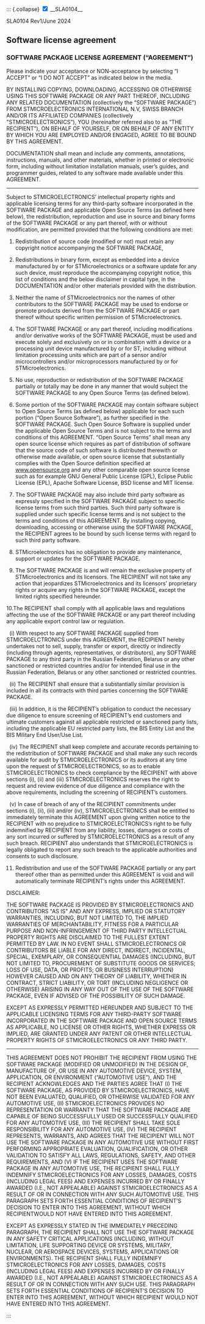 </div>
::: {.collapse}
<input type="checkbox" id="collapse-section1" checked aria-hidden="true">
<label for="collapse-section1" aria-hidden="true">__SLA0104__</label>
<div>

SLA0104 Rev1/June 2024

## Software license agreement

### __SOFTWARE PACKAGE LICENSE AGREEMENT (“AGREEMENT”)__

Please indicate your acceptance or NON-acceptance by selecting “I ACCEPT” or “I DO NOT ACCEPT” as indicated below in the media.

BY INSTALLING COPYING, DOWNLOADING, ACCESSING OR OTHERWISE USING THIS SOFTWARE PACKAGE OR ANY PART THEREOF, INCLUDING ANY RELATED DOCUMENTATION (collectively the “SOFTWARE PACKAGE”) FROM STMICROELECTRONICS INTERNATIONAL N.V, SWISS BRANCH AND/OR ITS AFFILIATED COMPANIES (collectively "STMICROELECTRONICS”), YOU (hereinafter referred also to as “THE RECIPIENT”), ON BEHALF OF YOURSELF, OR ON BEHALF OF ANY ENTITY BY WHICH YOU ARE EMPLOYED AND/OR ENGAGED, AGREE TO BE BOUND BY THIS
AGREEMENT.

DOCUMENTATION shall mean and include any comments, annotations, instructions, manuals, and other materials, whether in
printed or electronic form, including without limitation installation manuals, user’s guides, and programmer guides, related to any
software made available under this AGREEMENT.

----------------------------------------

Subject to STMICROELECTRONICS’ intellectual property rights and applicable licensing terms for any third-party software incorporated in the SOFTWARE PACKAGE and applicable Open Source Terms (as defined here below), the redistribution, reproduction and use in source and binary forms of the SOFTWARE PACKAGE or any part thereof, with or without modification, are permitted provided that the following conditions are met:

1. Redistribution of source code (modified or not) must retain any copyright notice accompanying the SOFTWARE PACKAGE,

2. Redistributions in binary form, except as embedded into a device manufactured by or for STMicroelectronics or a software update for any such device, must reproduce the accompanying copyright notice, this list of conditions and the below disclaimer in capital type, in the DOCUMENTATION and/or other materials provided with the distribution.

3. Neither the name of STMicroelectronics nor the names of other contributors to the SOFTWARE PACKAGE may be used to endorse or promote products derived from the SOFTWARE PACKAGE or part thereof without specific written permission of STMicroelectronics.

4. The SOFTWARE PACKAGE or any part thereof, including modifications and/or derivative works of the SOFTWARE PACKAGE, must be used and execute solely and exclusively on or in combination with a device or a processing unit device manufactured by or for ST, including without limitation processing units which are part of a sensor and/or microcontrollers and/or microprocessors manufactured by or for STMicroelectronics.

5. No use, reproduction or redistribution of the SOFTWARE PACKAGE partially or totally may be done in any manner that would subject the SOFTWARE PACKAGE to any Open Source Terms (as defined below).

6. Some portion of the SOFTWARE PACKAGE may contain software subject to Open Source Terms (as defined below) applicable for each such portion (“Open Source Software”), as further specified in the SOFTWARE PACKAGE. Such Open Source Software is supplied under the applicable Open Source Terms and is not subject to the terms and conditions of this AGREEMENT. “Open Source Terms” shall mean any open source license which requires as part of distribution of software that the source code of such software is distributed therewith or otherwise made available, or open source license that substantially complies with the Open Source definition specified at www.opensource.org and any other comparable open source license such as for example GNU General Public License (GPL), Eclipse Public License (EPL), Apache Software License, BSD license and MIT license.

7. The SOFTWARE PACKAGE may also include third party software as expressly specified in the SOFTWARE PACKAGE subject to specific license terms from such third parties. Such third party software is supplied under such specific license terms and is not subject to the terms and conditions of this AGREEMENT. By installing copying, downloading, accessing or otherwise using the SOFTWARE PACKAGE, the RECIPIENT agrees to be bound by such license terms with regard to such third party software.

8. STMicroelectronics has no obligation to provide any maintenance, support or updates for the SOFTWARE PACKAGE.

9. The SOFTWARE PACKAGE is and will remain the exclusive property of STMicroelectronics and its licensors. The RECIPIENT will not take any action that jeopardizes STMicroelectronics and its licensors' proprietary rights or acquire any rights in the SOFTWARE PACKAGE, except the limited rights specified hereunder.

10.The RECIPIENT shall comply with all applicable laws and regulations affecting the use of the SOFTWARE PACKAGE or any part thereof including any applicable export control law or regulation.

&nbsp;&nbsp;(i) With respect to any SOFTWARE PACKAGE supplied from STMICROELCTRONICS under this AGREEMENT, the RECIPIENT hereby undertakes not to sell, supply, transfer or export, directly or indirectly (including through agents, representatives, or distributors), any SOFTWARE PACKAGE to any third party in the Russian Federation, Belarus or any other sanctioned or restricted countries and/or for intended final use in the Russian Federation, Belarus or any other sanctioned or restricted countries.

&nbsp;&nbsp;(ii) The RECIPIENT shall ensure that a substantially similar provision is included in all its contracts with third parties concerning the SOFTWARE PACKAGE.

&nbsp;&nbsp;(iii) In addition, it is the RECIPIENT’s obligation to conduct the necessary due diligence to ensure screening of RECIPIENT’s end customers and ultimate customers against all applicable restricted or sanctioned party lists, including the applicable EU restricted party lists, the BIS Entity List and the BIS Military End User/Use List.

&nbsp;&nbsp;(iv) The RECIPIENT shall keep complete and accurate records pertaining to the redistribution of SOFTWARE PACKAGE and shall make any such records available for audit by STMICROELECTRONICS or its auditors at any time upon the request of STMICROELECTRONICS, so as to enable STMICROELECTRONICS to check compliance by the RECIPIENT with above sections (i), (ii) and (iii) STMICROELECTRONICS reserves the right to request and review evidence of due diligence and compliance with the above requirements, including the screening of RECIPIENT’s customers.

&nbsp;&nbsp;(v) In case of breach of any of the RECIPIENT commitments under sections (i), (ii), (iii) and/or (iv), STMICROELECTRONICS shall be entitled to immediately terminate this AGREEMENT upon giving written notice to the RECIPIENT with no prejudice to STMICROELECTRONICS’s right to be fully indemnified by RECIPIENT from any liability, losses, damages or costs of any sort incurred or suffered by STMICROELECTRONICS as a result of any such breach.  RECIPIENT also understands that STMICROELECTRONICS is legally obligated to report any such breach to the applicable authorities and consents to such disclosure.

11. Redistribution and use of the SOFTWARE PACKAGE partially or any part thereof other than as permitted under this AGREEMENT is void and will automatically terminate RECIPIENT’s rights under this AGREEMENT.

DISCLAIMER:

THE SOFTWARE PACKAGE IS PROVIDED BY STMICROELECTRONICS AND CONTRIBUTORS "AS IS" AND ANY EXPRESS, IMPLIED OR STATUTORY WARRANTIES, INCLUDING, BUT NOT LIMITED TO, THE IMPLIED WARRANTIES OF MERCHANTABILITY, FITNESS FOR A PARTICULAR PURPOSE AND NON-INFRINGEMENT OF THIRD PARTY INTELLECTUAL PROPERTY RIGHTS ARE DISCLAIMED TO THE FULLEST EXTENT PERMITTED BY LAW. IN NO EVENT SHALL STMICROELECTRONICS OR CONTRIBUTORS BE LIABLE FOR ANY DIRECT, INDIRECT, INCIDENTAL, SPECIAL, EXEMPLARY, OR CONSEQUENTIAL DAMAGES (INCLUDING, BUT NOT LIMITED TO, PROCUREMENT OF SUBSTITUTE GOODS OR SERVICES; LOSS OF USE, DATA, OR PROFITS; OR BUSINESS INTERRUPTION) HOWEVER CAUSED AND ON ANY THEORY OF LIABILITY, WHETHER IN CONTRACT, STRICT LIABILITY, OR TORT (INCLUDING NEGLIGENCE OR OTHERWISE) ARISING IN ANY WAY OUT OF THE USE OF THE SOFTWARE PACKAGE, EVEN IF ADVISED OF THE POSSIBILITY OF SUCH DAMAGE.

EXCEPT AS EXPRESSLY PERMITTED HEREUNDER AND SUBJECT TO THE APPLICABLE LICENSING TERMS FOR ANY THIRD-PARTY SOFTWARE INCORPORATED IN THE SOFTWARE PACKAGE AND OPEN SOURCE TERMS AS APPLICABLE, NO LICENSE OR OTHER RIGHTS, WHETHER EXPRESS OR IMPLIED, ARE GRANTED UNDER ANY PATENT OR OTHER INTELLECTUAL PROPERTY RIGHTS OF STMICROELECTRONICS OR ANY THIRD PARTY.

----------------------------------------

THIS AGREEMENT DOES NOT PROHIBIT THE RECIPIENT FROM USING THE SOFTWARE PACKAGE (MODIFIED OR UNMODIFIED) IN THE DESIGN OF, MANUFACTURE OF, OR USE IN ANY AUTOMOTIVE DEVICE, SYSTEM, APPLICATION, OR ENVIRONMENT (“AUTOMOTIVE USE”), AND THE RECIPIENT ACKNOWLEDGES AND THE PARTIES AGREE THAT (I) THE SOFTWARE PACKAGE, AS PROVIDED BY STMICROELECTRONICS, HAVE NOT BEEN EVALUATED, QUALIFIED, OR OTHERWISE VALIDATED FOR ANY AUTOMOTIVE USE, (II) STMICROELECTRONICS PROVIDES NO REPRESENTATION OR WARRANTY THAT THE SOFTWARE PACKAGE ARE CAPABLE OF BEING SUCCESSFULLY USED OR SUCCESSFULLY QUALIFIED FOR ANY AUTOMOTIVE USE, (III) THE RECIPIENT SHALL TAKE SOLE RESPONSIBILITY FOR ANY AUTOMOTIVE USE, (IV) THE RECIPIENT REPRESENTS, WARRANTS, AND AGREES THAT THE RECIPIENT WILL NOT USE THE SOFTWARE PACKAGE IN ANY AUTOMOTIVE USE WITHOUT FIRST PERFORMING APPROPRIATE EVALUATION, QUALIFICATION, OR OTHER VALIDATION TO SATISFY ALL LAWS, REGULATIONS, SAFETY, AND OTHER REQUIREMENTS, AND (V) IF THE RECIPIENT USES THE SOFTWARE PACKAGE IN ANY AUTOMOTIVE USE, THE RECIPIENT SHALL FULLY INDEMNIFY STMICROELECTRONICS FOR ANY LOSSES, DAMAGES, COSTS (INCLUDING LEGAL FEES) AND EXPENSES INCURRED BY OR FINALLY AWARDED (I.E., NOT APPEALABLE) AGAINST STMICROELECTRONICS AS A RESULT OF OR IN CONNECTION WITH ANY SUCH AUTOMOTIVE USE. THIS PARAGRAPH SETS FORTH ESSENTIAL CONDITIONS OF RECIPIENT’S DECISION TO ENTER INTO THIS AGREEMENT, WITHOUT WHICH RECIPIENTWOULD NOT HAVE ENTERED INTO THIS AGREEMENT.

EXCEPT AS EXPRESSLY STATED IN THE IMMEDIATELY PRECEDING PARAGRAPH, THE RECIPIENT SHALL NOT USE THE SOFTWARE PACKAGE IN ANY SAFETY CRITICAL APPLICATIONS (INCLUDING, WITHOUT LIMITATION, LIFE SUPPORTING DEVICE OR SYSTEMS, MILITARY, NUCLEAR, OR AEROSPACE DEVICES, SYSTEMS, APPLICATIONS OR ENVIRONMENTS). THE RECIPIENT SHALL FULLY INDEMNIFY STMICROELECTRONICS FOR ANY LOSSES, DAMAGES, COSTS (INCLUDING LEGAL FEES) AND EXPENSES INCURRED BY OR FINALLY AWARDED (I.E., NOT APPEALABLE) AGAINST STMICROELECTRONICS AS A RESULT OF OR IN CONNECTION WITH ANY SUCH USE. THIS PARAGRAPH SETS FORTH ESSENTIAL CONDITIONS OF RECIPIENT’S DECISION TO ENTER INTO THIS AGREEMENT, WITHOUT WHICH RECIPIENT WOULD NOT HAVE ENTERED INTO THIS AGREEMENT.
</div>
:::
